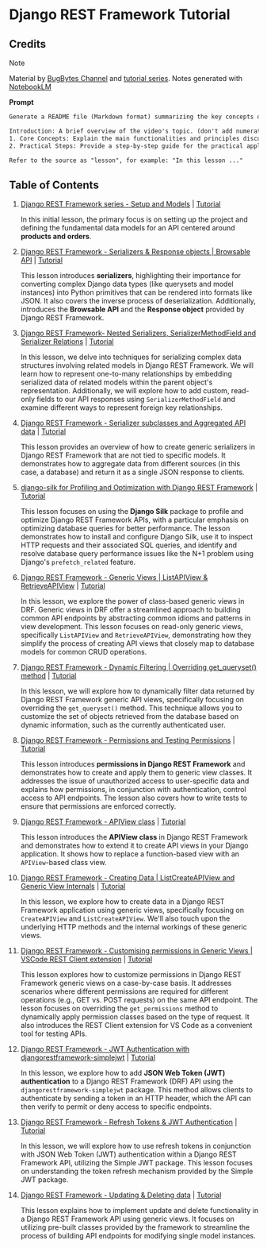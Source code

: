 # Django REST Framework Tutorial

## Credits

> [!NOTE]
> Material by [BugBytes Channel](https://www.youtube.com/@bugbytes3923) and [tutorial series](https://www.youtube.com/watch?v=6AEvlNgRPNc&list=PL-2EBeDYMIbTLulc9FSoAXhbmXpLq2l5t).
> Notes generated with [NotebookLM](https://notebooklm.google)

**Prompt**

```txt
Generate a README file (Markdown format) summarizing the key concepts of the source video. Include the following sections:

Introduction: A brief overview of the video's topic. (don't add numeration for this section)
1. Core Concepts: Explain the main functionalities and principles discussed.
2. Practical Steps: Provide a step-by-step guide for the practical application of the concepts in the video. For each step, clearly explain the action and include the corresponding code block (if any) directly after the step description. (not required to put "action" or "code" subtitle)

Refer to the source as "lesson", for example: "In this lesson ..."
```

## Table of Contents

1. [Django REST Framework series - Setup and Models](./notes/lesson-01.md) | [Tutorial](https://youtu.be/6AEvlNgRPNc?si=YBnUAiGHIXL3mndx)

   In this initial lesson, the primary focus is on setting up the project and defining the fundamental data models for an API centered around **products and orders**.

2. [Django REST Framework - Serializers & Response objects | Browsable API](./notes/lesson-02.md) | [Tutorial](https://youtu.be/BMym71Dwox0?si=OBaDKuWnOaug7b8r)

   This lesson introduces **serializers**, highlighting their importance for converting complex Django data types (like querysets and model instances) into Python primitives that can be rendered into formats like JSON. It also covers the inverse process of deserialization. Additionally, introduces the **Browsable API** and the **Response object** provided by Django REST Framework.

3. [Django REST Framework- Nested Serializers, SerializerMethodField and Serializer Relations](./notes/lesson-03.md) | [Tutorial](https://youtu.be/KfSYadIFHgY?si=IlS4-iodg5ZRKQtL)

   In this lesson, we delve into techniques for serializing complex data structures involving related models in Django REST Framework. We will learn how to represent one-to-many relationships by embedding serialized data of related models within the parent object's representation. Additionally, we will explore how to add custom, read-only fields to our API responses using `SerializerMethodField` and examine different ways to represent foreign key relationships.

4. [Django REST Framework - Serializer subclasses and Aggregated API data](./notes/lesson-04.md) | [Tutorial](https://youtu.be/_xbI0-mjtw4?si=wXfWJNA5QxNbh72c)

   This lesson provides an overview of how to create generic serializers in Django REST Framework that are not tied to specific models. It demonstrates how to aggregate data from different sources (in this case, a database) and return it as a single JSON response to clients.

5. [django-silk for Profiling and Optimization with Django REST Framework](./notes/lesson-05.md) | [Tutorial](https://youtu.be/OG8alXR4bEs?si=zMjLTCjqt-fH4Oig)

   This lesson focuses on using the **Django Silk** package to profile and optimize Django REST Framework APIs, with a particular emphasis on optimizing database queries for better performance. The lesson demonstrates how to install and configure Django Silk, use it to inspect HTTP requests and their associated SQL queries, and identify and resolve database query performance issues like the N+1 problem using Django's `prefetch_related` feature.

6. [Django REST Framework - Generic Views | ListAPIView & RetrieveAPIView](./notes/lesson-06.md) | [Tutorial](https://youtu.be/vExjSChWPWg?si=fdIM8l1yAK_Fmtii)

   In this lesson, we explore the power of class-based generic views in DRF. Generic views in DRF offer a streamlined approach to building common API endpoints by abstracting common idioms and patterns in view development. This lesson focuses on read-only generic views, specifically `ListAPIView` and `RetrieveAPIView`, demonstrating how they simplify the process of creating API views that closely map to database models for common CRUD operations.

7. [Django REST Framework - Dynamic Filtering | Overriding get_queryset() method](./notes/lesson-07.md) | [Tutorial](https://youtu.be/3Gi-w4Swge8?si=arj4kv2XprfTKHae)

   In this lesson, we will explore how to dynamically filter data returned by Django REST Framework generic API views, specifically focusing on overriding the `get_queryset()` method. This technique allows you to customize the set of objects retrieved from the database based on dynamic information, such as the currently authenticated user.

8. [Django REST Framework - Permissions and Testing Permissions](./notes/lesson-08.md) | [Tutorial](https://youtu.be/rx5IV_4Iuog?si=WjcKg4NyyEMW4_aZ)

   This lesson introduces **permissions in Django REST Framework** and demonstrates how to create and apply them to generic view classes. It addresses the issue of unauthorized access to user-specific data and explains how permissions, in conjunction with authentication, control access to API endpoints. The lesson also covers how to write tests to ensure that permissions are enforced correctly.

9. [Django REST Framework - APIView class](./notes/lesson-09.md) | [Tutorial](https://youtu.be/TVFCU0w65Ak?si=cp5gKS3_aph13EGH)

   This lesson introduces the **APIView class** in Django REST Framework and demonstrates how to extend it to create API views in your Django application. It shows how to replace a function-based view with an `APIView`-based class view.

10. [Django REST Framework - Creating Data | ListCreateAPIView and Generic View Internals](./notes/lesson-10.md) | [Tutorial](https://youtu.be/Jh85U1nhMh8?si=Ea0hqVhwnC0oxbqe)

    In this lesson, we explore how to create data in a Django REST Framework application using generic views, specifically focusing on `CreateAPIView` and `ListCreateAPIView`. We'll also touch upon the underlying HTTP methods and the internal workings of these generic views.

11. [Django REST Framework - Customising permissions in Generic Views | VSCode REST Client extension](./notes/lesson-11.md) | [Tutorial](https://youtu.be/mlQZ1i8rUKQ?si=b4x-ObQXwoy8s3p1)

    This lesson explores how to customize permissions in Django REST Framework generic views on a case-by-case basis. It addresses scenarios where different permissions are required for different operations (e.g., GET vs. POST requests) on the same API endpoint. The lesson focuses on overriding the `get_permissions` method to dynamically apply permission classes based on the type of request. It also introduces the REST Client extension for VS Code as a convenient tool for testing APIs.

12. [Django REST Framework - JWT Authentication with djangorestframework-simplejwt](./notes/lesson-12.md) | [Tutorial](https://youtu.be/Xp0-Yy5ow5k?si=RcZpSf6nlEnVsVY5)

    In this lesson, we explore how to add **JSON Web Token (JWT) authentication** to a Django REST Framework (DRF) API using the `djangorestframework-simplejwt` package. This method allows clients to authenticate by sending a token in an HTTP header, which the API can then verify to permit or deny access to specific endpoints.

13. [Django REST Framework - Refresh Tokens & JWT Authentication](./notes/lesson-13.md) | [Tutorial](https://youtu.be/H3OY36wa7Cs?si=QILaKunFV4bROvva)

    In this lesson, we will explore how to use refresh tokens in conjunction with JSON Web Token (JWT) authentication within a Django REST Framework API, utilizing the Simple JWT package. This lesson focuses on understanding the token refresh mechanism provided by the Simple JWT package.

14. [Django REST Framework - Updating & Deleting data](./notes/lesson-13.md) | [Tutorial](https://youtu.be/08gHVFPFuBU?si=QZ0BjKxkzRATd8qr)

    This lesson explains how to implement update and delete functionality in a Django REST Framework API using generic views. It focuses on utilizing pre-built classes provided by the framework to streamline the process of building API endpoints for modifying single model instances.
